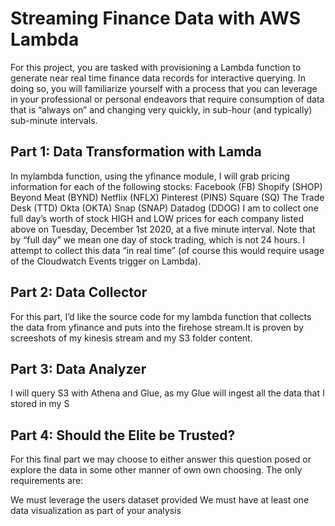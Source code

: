 # Streaming Finance Data with AWS Lambda
For this project, you are tasked with provisioning a Lambda function to generate near real time finance data records for interactive querying. In doing so, you will familiarize yourself with a process that you can leverage in your professional or personal endeavors that require consumption of data that is “always on” and changing very quickly, in sub-hour (and typically) sub-minute intervals.


## Part 1: Data Transformation with Lamda
In mylambda function, using the yfinance module, I will grab pricing information for each of the following stocks:
Facebook (FB)
Shopify (SHOP)
Beyond Meat (BYND)
Netflix (NFLX)
Pinterest (PINS)
Square (SQ)
The Trade Desk (TTD)
Okta (OKTA)
Snap (SNAP)
Datadog (DDOG)
I am to collect one full day’s worth of stock HIGH and LOW prices for each company listed above on Tuesday, December 1st 2020, at a five minute interval. Note that by “full day” we mean one day of stock trading, which is not 24 hours. I attempt to collect this data “in real time” (of course this would require usage of the Cloudwatch Events trigger on Lambda). 



## Part 2: Data Collector
For this part, I’d like the source code for my lambda function that collects the data from yfinance and puts into the firehose stream.It is proven by screeshots of my kinesis stream and my S3 folder content.




## Part 3: Data Analyzer
I will query S3 with Athena and Glue, as my Glue will ingest all the data that I stored in my S


## Part 4: Should the Elite be Trusted?
For this final part we may choose to either answer this question posed or explore the data in some other manner of own own choosing. The only requirements are:

We must leverage the users dataset provided
We must have at least one data visualization as part of your analysis
